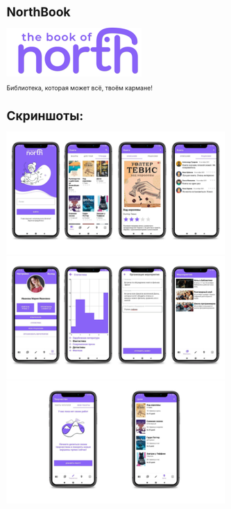 # NorthBook
![](https://github.com/Zellka/NorthBook/blob/master/logo.png)

Библиотека, которая может всё, твоём кармане!

# Скриншоты:
![](https://github.com/Zellka/NorthBook/blob/master/1.png)
![](https://github.com/Zellka/NorthBook/blob/master/2.png)
![](https://github.com/Zellka/NorthBook/blob/master/3.png)
